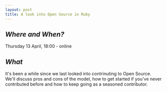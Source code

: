 ```yaml
---
layout: post
title: A look into Open Source in Ruby
---
```


## *Where and When?*

Thursday 13 April, 18:00 - online

## *What*

It's been a while since we last looked into contrinuting to Open Source. We'll discuss pros and cons of the model, how to get 
started if you've never contributed before and how to keep going as a seasoned contributor.


